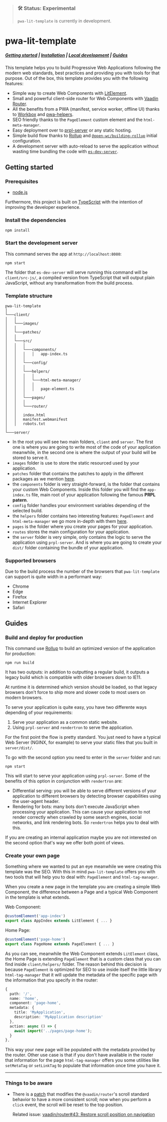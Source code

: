 > ### 🛠 Status: Experimental
>
> `pwa-lit-template` is currently in development.

# pwa-lit-template

##### [Getting started](#getting-started) | [Installation](#install-the-dependencies) | [Local development](#start-the-development-server) | [Guides](#guides)

This template helps you to build Progressive Web Applications following the modern web standards, best practices and providing you with tools for that purpose. Out of the box, this template provides you with the following features:

- Simple way to create Web Components with [LitElement](https://lit-element.polymer-project.org).
- Small and powerful client-side router for Web Components with [Vaadin Router](https://vaadin.com/router).
- All the benefits from a PWA (manifest, service worker, offline UI) thanks to [Workbox](https://developers.google.com/web/tools/workbox) and [pwa-helpers](https://github.com/thepassle/pwa-helpers).
- SEO friendly thanks to the `PageElement` custom element and the `html-meta-manager`.
- Easy deployment over to [prpl-server](https://github.com/Polymer/prpl-server) or any static hosting.
- Simple build flow thanks to [Rollup](https://rollupjs.org) and [`@open-wc/building-rollup`](https://open-wc.org/building/building-rollup.html) initial configuration.
- A development server with auto-reload to serve the application without wasting time bundling the code with [`es-dev-server`](https://open-wc.org/developing/es-dev-server.html).

## Getting started

### Prerequisites

- [node.js](https://nodejs.org)

Furthermore, this project is built on [TypeScript](https://www.typescriptlang.org) with the intention of improving the developer experience.

### Install the dependencies

    npm install

### Start the development server

This command serves the app at `http://localhost:8080`:

    npm start

The folder that `es-dev-server` will serve running this command will be `client/src-js/`, a compiled version from TypeScript that will output plain JavaScript, without any transformation from the build process.

### Template structure

```
pwa-lit-template
│
└───client/
│   │
│   └───images/
│   │
│   └───patches/
│   │
│   └───src/
│   │   │
│   │   └───components/
│   │   │   │   app-index.ts
│   │   │
│   │   └───config/
│   │   │
│   │   └───helpers/
│   │   │   │
│   │   │   └───html-meta-manager/
│   │   │   │
│   │   │   │   page-element.ts
│   │   │
│   │   └───pages/
│   │   │
│   │   └───router/
│   │
│   │   index.html
│   │   manifest.webmanifest
│   │   robots.txt
│
└───server/
```

- In the root you will see two main folders, `client` and `server`. The first one is where you are going to write most of the code of your application meanwhile, in the second one is where the output of your build will be stored to serve it.
- `images` folder is use to store the static resourced used by your application.
- `patches` folder that contains the patches to apply in the different packages as we mention [here](#things-to-be-aware).
- the `components` folder is very straight-forward, is the folder that contains your custom Web Components. Inside this folder you will find the `app-index.ts` file, main root of your application following the famous **PRPL patern**.
- `config` folder handles your environment variables depending of the selected build.
- the `helpers` folder contains two interesting features: `PageElement` and `html-meta-manager` we go more in-depth with them [here](#create-your-own-page).
- `pages` is the folder where you create your pages for your application.
- `routes` stores the main configuration for your application.
- the `server` folder is very simple, only contains the logic to serve the application using `prpl-server`. And is where you are going to create your `dist/` folder containing the bundle of your application.

### Supported browsers

Due to the build process the number of the browsers that `pwa-lit-template` can support is quite width in a performant way:

- Chrome
- Edge
- Firefox
- Internet Explorer
- Safari

## Guides

### Build and deploy for production

This command use [Rollup](https://github.com/rollup/rollup) to build an optimized version of the application for production:

    npm run build

It has two outputs: in addition to outputting a regular build, it outputs a legacy build which is compatible with older browsers down to IE11.

At runtime it is determined which version should be loaded, so that legacy browsers don't force to ship more and slower code to most users on modern browsers.

To serve your application is quite easy, you have two differente ways depending of your requirements:

1. Serve your application as a common static website.
2. Using `prpl-server` and `rendertron` to serve the application.

For the first point the flow is pretty standard. You just need to have a typical Web Server (NGINX, for example) to serve your static files that you built in `server/dist/`.

To go with the second option you need to enter in the `server` folder and run:

    npm start

This will start to serve your application using `prpl-server`. Some of the benefits of this option in conjunction with `rendertron` are:

- Differential serving: you will be able to serve different versions of your application to different browsers by detecting browser capabilities using the user-agent header.
- Rendering for bots: many bots don't execute JavaScript when processing your application. This can cause your application to not render correctly when crawled by some search engines, social networks, and link rendering bots. So `rendertron` helps you to deal with this.

If you are creating an internal application maybe you are not interested on the second option that's way we offer both point of views.

### Create your own page

Something where we wanted to put an eye meanwhile we were creating this template was the SEO. With this in mind `pwa-lit-template` offers you with two tools that will help you to deal with: `PageElement` and `html-tag-manager`.

When you create a new page in the template you are creating a simple Web Component, the difference between a Page and a typical Web Component in the template is what extends.

Web Component:

```typescript
@customElement('app-index')
export class AppIndex extends LitElement { ... }
```

Home Page:

```typescript
@customElement('page-home')
export class PageHome extends PageElement { ... }
```

As you can see, meanwhile the Web Component extends `LitElement` class, the Home Page is extending `PageElement` that is a custom class that you can find inside `client/helpers/` folder. The reason behind this decision is because `PageElement` is optimized for SEO to use inside itself the little library `html-tag-manager` that it will update the metadata of the specific page with the information that you specify in the router:

```typescript
{
  path: '/',
  name: 'home',
  component: 'page-home',
  metadata: {
    title: 'MyApplication',
    description: 'MyApplication description'
  },
  action: async () => {
    await import('../pages/page-home');
  }
},
```

This way your new page will be populated with the metadata provided by the router. Other use case is that if you don't have available in the router that information for the page `html-tag-manager` offers you some utilities like `setMetaTag` or `setLinkTag` to populate that information once time you have it.

---

### Things to be aware

- There is a [patch](client/patches/@vaadin+router+1.7.2.patch) that modifies the `@vaadin/router`'s scroll standard behavior to have a more consistent scroll; now when you perform a `click` event, the scroll will be reset to the top position.

  Related issue: [vaadin/router#43: Restore scroll position on navigation](https://github.com/vaadin/vaadin-router/issues/43)
